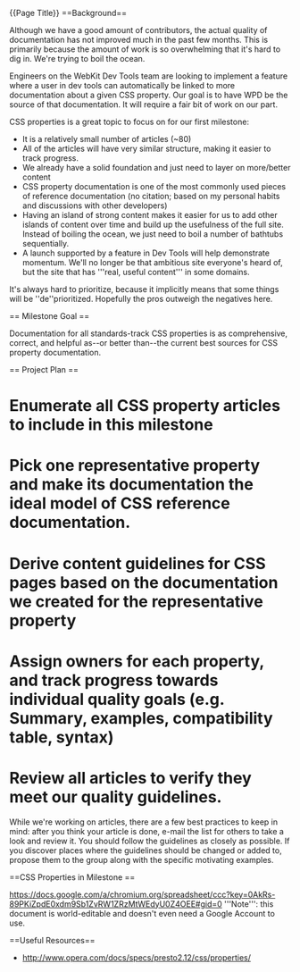 {{Page Title}}
==Background==

Although we have a good amount of contributors, the actual quality of documentation has not improved much in the past few months. This is primarily because the amount of work is so overwhelming that it's hard to dig in. We're trying to boil the ocean.

Engineers on the WebKit Dev Tools team are looking to implement a feature where a user in dev tools can automatically be linked to more documentation about a given CSS property. Our goal is to have WPD be the source of that documentation. It will require a fair bit of work on our part.

CSS properties is a great topic to focus on for our first milestone:
* It is a relatively small number of articles (~80)
* All of the articles will have very similar structure, making it easier to track progress.
* We already have a solid foundation and just need to layer on more/better content
* CSS property documentation is one of the most commonly used pieces of reference documentation (no citation; based on my personal habits and discussions with other developers)
* Having an island of strong content makes it easier for us to add other islands of content over time and build up the usefulness of the full site. Instead of boiling the ocean, we just need to boil a number of bathtubs sequentially.
* A launch supported by a feature in Dev Tools will help demonstrate momentum. We'll no longer be that ambitious site everyone's heard of, but the site that has '''real, useful content''' in some domains.

It's always hard to prioritize, because it implicitly means that some things will be ''de''prioritized. Hopefully the pros outweigh the negatives here.

== Milestone Goal ==

Documentation for all standards-track CSS properties is as comprehensive, correct, and helpful as--or better than--the current best sources for CSS property documentation.

== Project Plan ==
# Enumerate all CSS property articles to include in this milestone
# Pick one representative property and make its documentation the ideal model of CSS reference documentation.
# Derive content guidelines for CSS pages based on the documentation we created for the representative property
# Assign owners for each property, and track progress towards individual quality goals (e.g. Summary, examples, compatibility table, syntax)
# Review all articles to verify they meet our quality guidelines.

While we're working on articles, there are a few best practices to keep in mind: after you think your article is done, e-mail the list for others to take a look and review it. You should follow the guidelines as closely as possible. If you discover places where the guidelines should be changed or added to, propose them to the group along with the specific motivating examples.

==CSS Properties in Milestone ==

https://docs.google.com/a/chromium.org/spreadsheet/ccc?key=0AkRs-89PKiZpdE0xdm9Sb1ZvRW1ZRzMtWEdyU0Z4OEE#gid=0 '''Note''': this document is world-editable and doesn't even need a Google Account to use.

==Useful Resources==
* http://www.opera.com/docs/specs/presto2.12/css/properties/